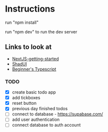 # Instructions

run "npm install"

run "npm dev" to run the dev server

## Links to look at

- [NextJS-getting-started](https://nextjs.org/learn?utm_source=create-next-app&utm_medium=appdir-template-tw&utm_campaign=create-next-app)
- [ShadUI](https://ui.shadcn.com/docs/components/)
- [Beginner's Typescript](https://www.totaltypescript.com/tutorials/beginners-typescript)

### TODO

- [x] create basic todo app
- [x] add tickboxes
- [x] reset button
- [x] previous day finished todos
- [ ] connect to database - https://supabase.com/
- [ ] add user authentication
- [ ] connect database to auth account

